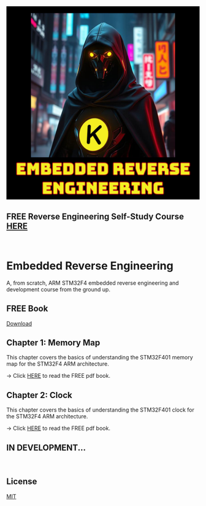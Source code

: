 <img src="https://github.com/mytechnotalent/Embedded-Reverse-Engineering/blob/main/Embedded-Reverse-Engineering.png?raw=true">

## FREE Reverse Engineering Self-Study Course [HERE](https://github.com/mytechnotalent/Reverse-Engineering-Tutorial)

<br>

# Embedded Reverse Engineering
A, from scratch, ARM STM32F4 embedded reverse engineering and development course from the ground up.

## FREE Book
[Download](https://github.com/mytechnotalent/Embedded-Reverse-Engineering/blob/main/Embedded-Reverse-Engineering.pdf)

## Chapter 1: Memory Map
This chapter covers the basics of understanding the STM32F401 memory map for the STM32F4 ARM architecture.

-> Click [HERE](https://github.com/mytechnotalent/Embedded-Reverse-Engineering/blob/main/Embedded-Reverse-Engineering.pdf) to read the FREE pdf book.

## Chapter 2: Clock
This chapter covers the basics of understanding the STM32F401 clock for the STM32F4 ARM architecture.

-> Click [HERE](https://github.com/mytechnotalent/Embedded-Reverse-Engineering/blob/main/Embedded-Reverse-Engineering.pdf) to read the FREE pdf book.

## IN DEVELOPMENT...

<br>

## License
[MIT](https://github.com/mytechnotalent/Embedded-Reverse-Engineering/blob/master/LICENSE)
